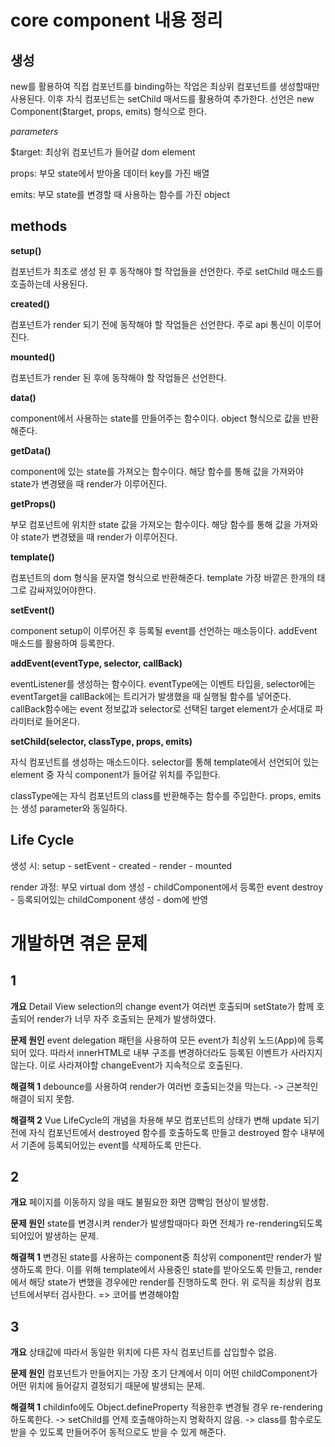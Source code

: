 # core component 내용 정리

## 생성

new를 활용하여 직접 컴포넌트를 binding하는 작업은 최상위 컴포넌트를 생성할때만 사용된다. 이후 자식 컴포넌트는 setChild 매서드를 활용하여 추가한다. 선언은 new Component($target, props, emits) 형식으로 한다.

*parameters*

$target: 최상위 컴포넌트가 들어갈 dom element

props: 부모 state에서 받아올 데이터 key를 가진 배열

emits: 부모 state를 변경할 때 사용하는 함수를 가진 object

## methods

**setup()**

컴포넌트가 최초로 생성 된 후 동작해야 할 작업들을 선언한다. 주로 setChild 매소드를 호출하는데 사용된다.

**created()**

컴포넌트가 render 되기 전에 동작해야 할 작업들은 선언한다. 주로 api 통신이 이루어진다.

**mounted()**

컴포넌트가  render 된 후에 동작해야 할 작업들은 선언한다.

**data()**

component에서 사용하는 state를 만들어주는 함수이다. object 형식으로 값을 반환해준다. 

**getData()**

component에 있는 state를 가져오는 함수이다. 해당 함수를 통해 값을 가져와야 state가 변경됐을 때 render가 이루어진다.

**getProps()**

부모 컴포넌트에 위치한 state 값을 가져오는 함수이다. 해당 함수를 통해 값을 가져와야 state가 변경됐을 때 render가 이루어진다.

**template()**

컴포넌트의 dom 형식을 문자열 형식으로 반환해준다. template 가장 바깥은 한개의 태그로 감싸져있어야한다.

**setEvent()**

component setup이 이루어진 후 등록될 event를 선언하는 매소등이다. addEvent 매소드를 활용하여 등록한다.

**addEvent(eventType, selector, callBack)**

eventListener를 생성하는 함수이다. eventType에는 이벤트 타입을, selector에는 eventTarget을 callBack에는 트리거가 발생했을 때 실행될 함수를 넣어준다. callBack함수에는 event 정보값과 selector로 선택된 target element가 순서대로 파라미터로 들어온다.

**setChild(selector, classType, props, emits)**

자식 컴포넌트를 생성하는 매소드이다. selector를 통해 template에서 선언되어 있는 element 중 자식 component가 들어갈 위치를 주입한다.

classType에는 자식 컴포넌트의 class를 반환해주는 함수를 주입한다. props, emits는 생성 parameter와 동일하다.



## Life Cycle

생성 시: setup - setEvent - created - render - mounted

render 과정: 부모 virtual dom 생성 - childComponent에서 등록한 event destroy - 등록되어있는 childComponent 생성 - dom에 반영



# 개발하면 겪은 문제

## 1
**개요**
Detail View selection의 change event가 여러번 호출되며 setState가 함께 호출되어 render가 너무 자주 호출되는 문제가 발생하였다.

**문제 원인**
event delegation 패턴을 사용하여 모든 event가 최상위 노드(App)에 등록되어 있다. 따라서 innerHTML로 내부 구조를 변경하더라도 등록된 이벤트가 사라지지 않는다.
이로 사라져야할 changeEvent가 지속적으로 호출된다.

**해결책 1**
debounce를 사용하여 render가 여러번 호출되는것을 막는다.
-> 근본적인 해결이 되지 못함.

**해결책 2**
Vue LifeCycle의 개념을 차용해 부모 컴포넌트의 상태가 변해 update 되기 전에 자식 컴포넌트에서 destroyed 함수를 호출하도록 만들고
destroyed 함수 내부에서 기존에 등록되어있는 event를 삭제하도록 만든다.

## 2
**개요**
페이지를 이동하지 않을 때도 불필요한 화면 깜빡임 현상이 발생함.

**문제 원인**
state를 변경시켜 render가 발생할때마다 화면 전체가 re-rendering되도록 되어있어 발생하는 문제.

**해결책 1**
변경된 state를 사용하는 component중 최상위 component만 render가 발생하도록 한다.
이를 위해 template에서 사용중인 state를 받아오도록 만들고, render에서 해당 state가 변했을 경우에만 render를 진행하도록 한다.
위 로직을 최상위 컴포넌트에서부터 검사한다.
=> 코어를 변경해야함

## 3
**개요**
상태값에 따라서 동일한 위치에 다른 자식 컴포넌트를 삽입할수 없음.

**문제 원인**
컴포넌트가 만들어지는 가장 초기 단계에서 이미 어떤 childComponent가 어떤 위치에 들어갈지 결정되기 때문에 발생되는 문제.

**해결책 1**
childinfo에도 Object.defineProperty 적용한후 변경될 경우 re-rendering하도록한다.
-> setChild를 언제 호출해야하는지 명확하지 않음.
-> class를 함수로도 받을 수 있도록 만들어주어 동적으로도 받을 수 있게 해준다.